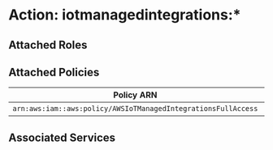 # Action: iotmanagedintegrations:*

## Attached Roles

## Attached Policies

| Policy ARN | Policy Name |
|------------|-------------|
| `arn:aws:iam::aws:policy/AWSIoTManagedIntegrationsFullAccess` | [AWSIoTManagedIntegrationsFullAccess](../policies.md#awsiotmanagedintegrationsfullaccess) |

## Associated Services

